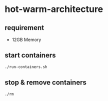 # hot-warm-architecture

## requirement

- 12GB Memory 

## start containers
``` bash
./run-containers.sh
```

## stop & remove containers
``` bash
./rm
```